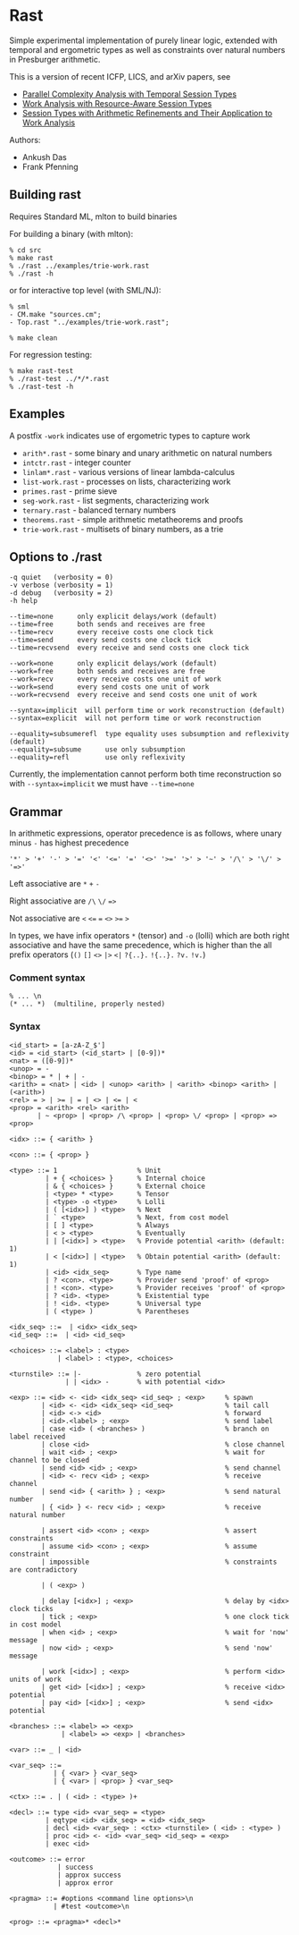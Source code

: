 # Rast

Simple experimental implementation of purely linear logic, extended
with temporal and ergometric types as well as constraints over natural
numbers in Presburger arithmetic.

This is a version of recent ICFP, LICS, and arXiv papers, see

- [Parallel Complexity Analysis with Temporal Session Types](http://www.cs.cmu.edu/~fp/papers/icfp18.pdf)
- [Work Analysis with Resource-Aware Session Types](http://www.cs.cmu.edu/~fp/papers/lics18.pdf)
- [Session Types with Arithmetic Refinements and Their Application to Work Analysis](https://arxiv.org/abs/2001.04439) 

Authors:

- Ankush Das
- Frank Pfenning

## Building rast

Requires Standard ML, mlton to build binaries

For building a binary (with mlton):

```
% cd src
% make rast
% ./rast ../examples/trie-work.rast
% ./rast -h
```

or for interactive top level (with SML/NJ):

```
% sml
- CM.make "sources.cm";
- Top.rast "../examples/trie-work.rast";

% make clean
```

For regression testing:

```
% make rast-test
% ./rast-test ../*/*.rast
% ./rast-test -h
```

## Examples

A postfix `-work` indicates use of ergometric types to capture work

- `arith*.rast`      - some binary and unary arithmetic on natural numbers
- `intctr.rast`      - integer counter
- `linlam*.rast`     - various versions of linear lambda-calculus
- `list-work.rast`   - processes on lists, characterizing work
- `primes.rast`      - prime sieve
- `seg-work.rast`    - list segments, characterizing work
- `ternary.rast`     - balanced ternary numbers
- `theorems.rast`    - simple arithmetic metatheorems and proofs
- `trie-work.rast`   - multisets of binary numbers, as a trie

## Options to ./rast

```
-q quiet   (verbosity = 0) 
-v verbose (verbosity = 1)
-d debug   (verbosity = 2)
-h help

--time=none      only explicit delays/work (default)
--time=free      both sends and receives are free
--time=recv      every receive costs one clock tick
--time=send      every send costs one clock tick 
--time=recvsend  every receive and send costs one clock tick

--work=none      only explicit delays/work (default)
--work=free      both sends and receives are free
--work=recv      every receive costs one unit of work
--work=send      every send costs one unit of work
--work=recvsend  every receive and send costs one unit of work

--syntax=implicit  will perform time or work reconstruction (default)
--syntax=explicit  will not perform time or work reconstruction

--equality=subsumerefl  type equality uses subsumption and reflexivity (default)
--equality=subsume      use only subsumption
--equality=refl         use only reflexivity
```

Currently, the implementation cannot perform both time reconstruction
so with `--syntax=implicit` we must have `--time=none`

## Grammar 

In arithmetic expressions, operator precedence is as follows, where
unary minus `-` has highest precedence

```text
'*' > '+' '-' > '=' '<' '<=' '=' '<>' '>=' '>' > '~' > '/\' > '\/' > '=>'
```

Left associative are `*` `+` `-`

Right associative are `/\` `\/` `=>`

Not associative are `<` `<=` `=` `<>` `>=` `>`

In types, we have infix operators `*` (tensor) and `-o` (lolli)
which are both right associative and have the same precedence,
which is higher than the all prefix operators (`()` `[]` `<>`
`|>` `<|` `?{..}.` `!{..}.` `?v.` `!v.`)

### Comment syntax

```text
% ... \n
(* ... *)  (multiline, properly nested)
```

### Syntax

```text
<id_start> = [a-zA-Z_$']
<id> = <id_start> (<id_start> | [0-9])*
<nat> = ([0-9])*
<unop> = -
<binop> = * | + | -
<arith> = <nat> | <id> | <unop> <arith> | <arith> <binop> <arith> | (<arith>)
<rel> = > | >= | = | <> | <= | <
<prop> = <arith> <rel> <arith>
       | ~ <prop> | <prop> /\ <prop> | <prop> \/ <prop> | <prop> => <prop>

<idx> ::= { <arith> }

<con> ::= { <prop> }

<type> ::= 1                    % Unit
         | + { <choices> }      % Internal choice
         | & { <choices> }      % External choice
         | <type> * <type>      % Tensor
         | <type> -o <type>     % Lolli
         | ( [<idx>] ) <type>   % Next
         | ` <type>             % Next, from cost model
         | [ ] <type>           % Always
         | < > <type>           % Eventually
         | | [<idx>] > <type>   % Provide potential <arith> (default: 1)
         | < [<idx>] | <type>   % Obtain potential <arith> (default: 1)
         | <id> <idx_seq>       % Type name
         | ? <con>. <type>      % Provider send 'proof' of <prop>
         | ! <con>. <type>      % Provider receives 'proof' of <prop>
         | ? <id>. <type>       % Existential type
         | ! <id>. <type>       % Universal type
         | ( <type> )           % Parentheses

<idx_seq> ::=  | <idx> <idx_seq>
<id_seq> ::=  | <id> <id_seq>

<choices> ::= <label> : <type>
            | <label> : <type>, <choices>

<turnstile> ::= |-              % zero potential
              | | <idx> -       % with potential <idx>

<exp> ::= <id> <- <id> <idx_seq> <id_seq> ; <exp>     % spawn
        | <id> <- <id> <idx_seq> <id_seq>             % tail call
        | <id> <-> <id>                               % forward
        | <id>.<label> ; <exp>                        % send label 
        | case <id> ( <branches> )                    % branch on label received
        | close <id>                                  % close channel
        | wait <id> ; <exp>                           % wait for channel to be closed
        | send <id> <id> ; <exp>                      % send channel
        | <id> <- recv <id> ; <exp>                   % receive channel
        | send <id> { <arith> } ; <exp>               % send natural number
        | { <id> } <- recv <id> ; <exp>               % receive natural number
        
        | assert <id> <con> ; <exp>                   % assert constraints
        | assume <id> <con> ; <exp>                   % assume constraint
        | impossible                                  % constraints are contradictory

        | ( <exp> )

        | delay [<idx>] ; <exp>                       % delay by <idx> clock ticks
        | tick ; <exp>                                % one clock tick in cost model
        | when <id> ; <exp>                           % wait for 'now' message
        | now <id> ; <exp>                            % send 'now' message

        | work [<idx>] ; <exp>                        % perform <idx> units of work
        | get <id> [<idx>] ; <exp>                    % receive <idx> potential
        | pay <id> [<idx>] ; <exp>                    % send <idx> potential

<branches> ::= <label> => <exp>
             | <label> => <exp> | <branches>

<var> ::= _ | <id>

<var_seq> ::=
           | { <var> } <var_seq>
           | { <var> | <prop> } <var_seq>

<ctx> ::= . | ( <id> : <type> )+

<decl> ::= type <id> <var_seq> = <type>
         | eqtype <id> <idx_seq> = <id> <idx_seq>
         | decl <id> <var_seq> : <ctx> <turnstile> ( <id> : <type> )
         | proc <id> <- <id> <var_seq> <id_seq> = <exp>
         | exec <id>

<outcome> ::= error
            | success
            | approx success
            | approx error

<pragma> ::= #options <command line options>\n
           | #test <outcome>\n

<prog> ::= <pragma>* <decl>*
```

